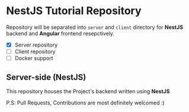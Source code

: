 # NestJS Tutorial Repository

Repository will be separated into `server` and `client` directory for **NestJS** backend and **Angular** frontend resepctively. 

- [x] Server repository
- [ ] Client repository
- [ ] Docker support

## Server-side (NestJS)

This repository houses the Project's backend written using **NestJS**


P.S: Pull Requests, Contributions are most definitely welcomed :)
